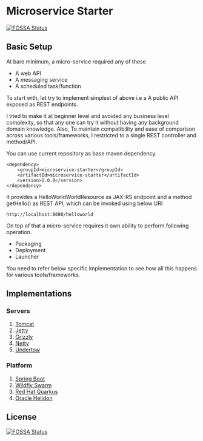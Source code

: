 # Microservice Starter
[![FOSSA Status](https://app.fossa.io/api/projects/git%2Bgithub.com%2FERS-HCL%2Fmicroservice-starter.svg?type=shield)](https://app.fossa.io/projects/git%2Bgithub.com%2FERS-HCL%2Fmicroservice-starter?ref=badge_shield)


## Basic Setup

At bare minimum, a micro-service required any of these
- A web API
- A messaging service 
- A scheduled task/function 

To start with, let try to implement simplest of above i.e a A public API exposed as REST endpoints. 

I tried to make it at beginner level and avoided any business level complexity, so that any one can try it without having any background domain knowledge. Also, To maintain compatibility and ease of comparison across various tools/frameworks, I restricted to a single REST controller and method/API.

You can use current repository as base maven dependency.

```
<dependency>
	<groupId>microservice-starter</groupId>
	<artifactId>microservice-starter</artifactId>
	<version>1.0.0</version>
</dependency>
```


It provides a HelloWorldWorldResource as JAX-RS endpoint and a method getHello() as REST API, which can be invoked using below URI

```
http://localhost:8080/helloworld
```

On top of that a micro-service requires it own ability to perform following operation.

- Packaging
- Deployment
- Launcher

You need to refer below specific implementation to see how all this happens for various tools/frameworks.


## Implementations

### Servers
1. [Tomcat](microservice-starter-tomcat)
2. [Jetty](microservice-starter-jetty)
3. [Grizzly](microservice-starter-grizzly)
4. [Netty](microservice-starter-netty)
5. [Undertow](microservice-starter-undertow)

### Platform
1. [Spring Boot](microservice-starter-springboot)
2. [Wildfly Swarm](microservice-starter-wildflyswarm)
3. [Red Hat Quarkus](microservice-starter-quarkus)
4. [Oracle Helidon](microservice-starter-helidon)

## License
[![FOSSA Status](https://app.fossa.io/api/projects/git%2Bgithub.com%2FERS-HCL%2Fmicroservice-starter.svg?type=large)](https://app.fossa.io/projects/git%2Bgithub.com%2FERS-HCL%2Fmicroservice-starter?ref=badge_large)
